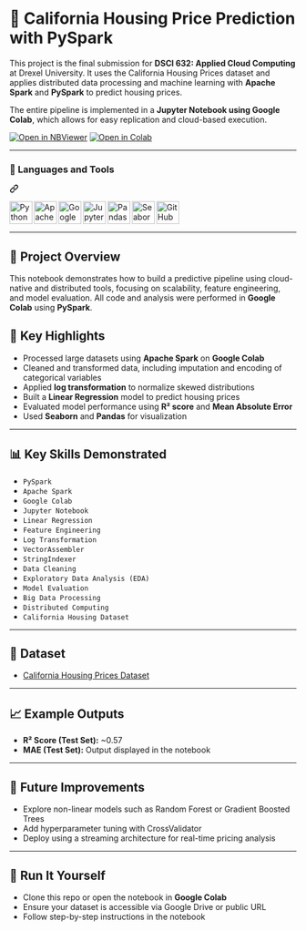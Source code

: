 # 🏡 California Housing Price Prediction with PySpark

This project is the final submission for **DSCI 632: Applied Cloud Computing** at Drexel University. It uses the California Housing Prices dataset and applies distributed data processing and machine learning with **Apache Spark** and **PySpark** to predict housing prices.

The entire pipeline is implemented in a **Jupyter Notebook using Google Colab**, which allows for easy replication and cloud-based execution.

[![Open in NBViewer](https://img.shields.io/badge/Open%20Notebook-NBViewer-orange?logo=jupyter)](https://github.com/vlees46/Applied-Cloud-Computing/blob/main/California%20Housing%20Prices.ipynb)
[![Open in Colab](https://colab.research.google.com/assets/colab-badge.svg)](https://github.com/vlees46/Applied-Cloud-Computing/blob/main/California%20Housing%20Prices.ipynb)


<hr>
<div class="markdown-heading" dir="auto">
  <h3 class="heading-element" dir="auto">🧰 Languages and Tools</h3>
  <a id="user-content--languages-and-tools" class="anchor" aria-label="Permalink: 🧰 Languages and Tools" href="#-languages-and-tools">
    <svg class="octicon octicon-link" viewBox="0 0 16 16" version="1.1" width="16" height="16" aria-hidden="true">
      <path d="m7.775 3.275 1.25-1.25a3.5 3.5 0 1 1 4.95 4.95l-2.5 2.5a3.5 3.5 0 0 1-4.95 0 .751.751 0 0 1 .018-1.042.751.751 0 0 1 1.042-.018 1.998 1.998 0 0 0 2.83 0l2.5-2.5a2.002 2.002 0 0 0-2.83-2.83l-1.25 1.25a.751.751 0 0 1-1.042-.018.751.751 0 0 1-.018-1.042Zm-4.69 9.64a1.998 1.998 0 0 0 2.83 0l1.25-1.25a.751.751 0 0 1 1.042.018.751.751 0 0 1 .018 1.042l-1.25 1.25a3.5 3.5 0 1 1-4.95-4.95l2.5-2.5a3.5 3.5 0 0 1 4.95 0 .751.751 0 0 1-.018 1.042.751.751 0 0 1-1.042.018 1.998 1.998 0 0 0-2.83 0l-2.5 2.5a1.998 1.998 0 0 0 0 2.83Z"></path>
    </svg>
  </a>
</div>

<!-- Python -->
<p dir="auto">
  <a href="https://www.python.org/" target="_blank" rel="noreferrer">
    <img align="left" alt="Python" width="40px" src="https://cdn.jsdelivr.net/gh/devicons/devicon/icons/python/python-original.svg" />
  </a>
</p>

<!-- Apache Spark -->
<p dir="auto">
  <a href="https://spark.apache.org/" target="_blank" rel="noreferrer">
    <img align="left" alt="Apache Spark" width="40px" src="https://cdn.jsdelivr.net/gh/devicons/devicon/icons/apache/apache-original-wordmark.svg" />
  </a>
</p>

<!-- Google Colab -->
<p dir="auto">
  <a href="https://colab.research.google.com/" target="_blank" rel="noreferrer">
    <img align="left" alt="Google Colab" width="40px" src="https://upload.wikimedia.org/wikipedia/commons/thumb/d/d0/Google_Colaboratory_SVG_Logo.svg/960px-Google_Colaboratory_SVG_Logo.svg.png?20221103151432" />
  </a>
</p>

<!-- Jupyter -->
<p dir="auto">
  <a href="https://jupyter.org/" target="_blank" rel="noreferrer">
    <img align="left" alt="Jupyter" width="40px" src="https://cdn.jsdelivr.net/gh/devicons/devicon/icons/jupyter/jupyter-original.svg" />
  </a>
</p>

<!-- Pandas -->
<p dir="auto">
  <a href="https://pandas.pydata.org/" target="_blank" rel="noreferrer">
    <img align="left" alt="Pandas" width="40px" src="https://cdn.jsdelivr.net/gh/devicons/devicon/icons/pandas/pandas-original.svg" />
  </a>
</p>

<!-- Seaborn -->
<p dir="auto">
  <a href="https://seaborn.pydata.org/" target="_blank" rel="noreferrer">
    <img align="left" alt="Seaborn" width="40px" src="https://img.icons8.com/ios-filled/50/ffffff/combo-chart--v1.png" />
  </a>
</p>

<!-- GitHub -->
<p dir="auto">
  <a href="https://github.com/" target="_blank" rel="noreferrer">
    <img align="left" alt="GitHub" width="40px" src="https://img.icons8.com/ios-filled/50/ffffff/github.png" />
  </a>
</p>

<br clear="all">
<hr>

## 📌 Project Overview

This notebook demonstrates how to build a predictive pipeline using cloud-native and distributed tools, focusing on scalability, feature engineering, and model evaluation. All code and analysis were performed in **Google Colab** using **PySpark**.


## 🚀 Key Highlights

- Processed large datasets using **Apache Spark** on **Google Colab**
- Cleaned and transformed data, including imputation and encoding of categorical variables
- Applied **log transformation** to normalize skewed distributions
- Built a **Linear Regression** model to predict housing prices
- Evaluated model performance using **R² score** and **Mean Absolute Error**
- Used **Seaborn** and **Pandas** for visualization

---

## 📊 Key Skills Demonstrated

- `PySpark`
- `Apache Spark`
- `Google Colab`
- `Jupyter Notebook`
- `Linear Regression`
- `Feature Engineering`
- `Log Transformation`
- `VectorAssembler`
- `StringIndexer`
- `Data Cleaning`
- `Exploratory Data Analysis (EDA)`
- `Model Evaluation`
- `Big Data Processing`
- `Distributed Computing`
- `California Housing Dataset`

---

## 📂 Dataset

- [California Housing Prices Dataset](https://www.kaggle.com/datasets/camnugent/california-housing-prices)

---

## 📈 Example Outputs

- **R² Score (Test Set):** ~0.57  
- **MAE (Test Set):** Output displayed in the notebook

---

## 🧠 Future Improvements

- Explore non-linear models such as Random Forest or Gradient Boosted Trees
- Add hyperparameter tuning with CrossValidator
- Deploy using a streaming architecture for real-time pricing analysis

---

## 🔗 Run It Yourself

- Clone this repo or open the notebook in **Google Colab**
- Ensure your dataset is accessible via Google Drive or public URL
- Follow step-by-step instructions in the notebook
